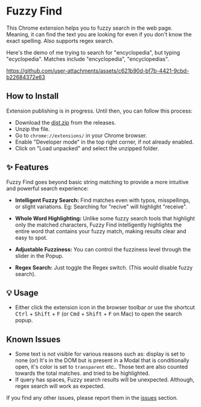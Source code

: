 # Fuzzy Find

This Chrome extension helps you to fuzzy search in the web page. Meaning, it can find the text you are looking for even if you don't know the exact spelling. Also supports regex search.

Here's the demo of me trying to search for "encyclopedia", but typing "ecyclopedia". Matches include "encyclopedia", "encyclopedias".

https://github.com/user-attachments/assets/c621b90d-bf7b-4421-9cbd-b22684372e63

## How to Install

Extension publishing is in progress. Until then, you can follow this process:

- Download the [dist.zip](https://github.com/CITIZENDOT/fuzzy-find/releases/download/v1.0.0/dist.zip) from the releases.
- Unzip the file.
- Go to `chrome://extensions/` in your Chrome browser.
- Enable "Developer mode" in the top right corner, if not already enabled.
- Click on "Load unpacked" and select the unzipped folder.

## ✨ Features

Fuzzy Find goes beyond basic string matching to provide a more intuitive and powerful search experience:

- **Intelligent Fuzzy Search:** Find matches even with typos, misspellings, or slight variations. Eg: Searching for "recive" will highlight "receive".

- **Whole Word Highlighting:** Unlike some fuzzy search tools that highlight only the matched characters, Fuzzy Find intelligently highlights the entire word that contains your fuzzy match, making results clear and easy to spot.

- **Adjustable Fuzziness:** You can control the fuzziness level through the slider in the Popup.

- **Regex Search:** Just toggle the Regex switch. (This would disable fuzzy search).

## 💡 Usage

- Either click the extension icon in the browser toolbar or use the shortcut <kbd>Ctrl</kbd> + <kbd>Shift</kbd> + <kbd>F</kbd> (or <kbd>Cmd</kbd> + <kbd>Shift</kbd> + <kbd>F</kbd> on Mac) to open the search popup.

## Known Issues

- Some text is not visible for various reasons such as: display is set to none (or) It's in the DOM but is present in a Modal that is conditionally open, it's color is set to `transparent` etc.. Those text are also counted towards the total matches. and tried to be highlighted.
- If query has spaces, Fuzzy search results will be unexpected. Although, regex search will work as expected.

If you find any other issues, please report them in the [issues](https://github.com/CITIZENDOT/fuzzy-find/issues) section.

